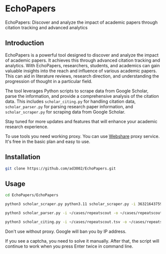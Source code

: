 # EchoPapers
EchoPapers: Discover and analyze the impact of academic papers through citation tracking and advanced analytics

## Introduction

EchoPapers is a powerful tool designed to discover and analyze the impact of academic papers. It achieves this through advanced citation tracking and analytics. With EchoPapers, researchers, students, and academics can gain valuable insights into the reach and influence of various academic papers. This can aid in literature reviews, research direction, and understanding the progression of thought in a particular field. 

The tool leverages Python scripts to scrape data from Google Scholar, parse the information, and provide a comprehensive analysis of the citation data. This includes `scholar_citing.py` for handling citation data, `scholar_parser.py` for parsing research paper information, and `scholar_scraper.py` for scraping data from Google Scholar.

Stay tuned for more updates and features that will enhance your academic research experience.

To use tools you need working proxy. You can use [Webshare](https://www.webshare.io/?referral_code=85dooepk9q5o) proxy service. It's free in the basic plan and easy to use.

## Installation

```bash
git clone https://github.com/ad3002/EchoPapers.git
```

## Usage

```bash
cd EchoPapers/EchoPapers

python3 scholar_scraper.py python3.11 scholar_scraper.py -i 3632164375966858166 -o ~/cases/repeatscout -t genomes -p user:password@127.0.0.1:8279 -s 2017 -e 2018

python3 scholar_parser.py -i ~/cases/repeatscout -o ~/cases/repeatscout.tsv

python3 scholar_citing.py -i ~/cases/repeatscout.tsv -o ~/cases/repeatscout_citing
```

Don't use without proxy. Google will ban you by IP address.

If you see a captcha, you need to solve it manually. After that, the script will continue to work when you press Enter twice in command line.